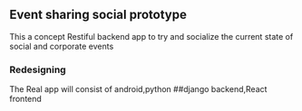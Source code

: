 ## Event sharing social prototype

This a concept Restiful backend app to try and socialize the current state of social and corporate events


### Redesigning

The Real app will consist of android,python ##django backend,React frontend

